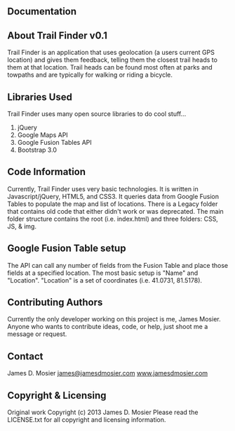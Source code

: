 Documentation
--------------

About Trail Finder v0.1
-----------------------
Trail Finder is an application that uses geolocation (a users current GPS location) and gives them feedback, telling them the closest trail heads to them at that location. 
Trail heads can be found most often at parks and towpaths and are typically for walking or riding a bicycle. 

Libraries Used
--------------
Trail Finder uses many open source libraries to do cool stuff...
1. jQuery 
2. Google Maps API
3. Google Fusion Tables API
4. Bootstrap 3.0

Code Information
----------------
Currently, Trail Finder uses very basic technologies. It is written in Javascript/jQuery, HTML5, and CSS3. It queries data from Google Fusion Tables to populate the map and list of locations. 
There is a Legacy folder that contains old code that either didn't work or was deprecated. The main folder structure contains the root (i.e. index.html) and three folders: CSS, JS, & img. 

Google Fusion Table setup
-------------------------
The API can call any number of fields from the Fusion Table and place those fields at a specified location.
The most basic setup is "Name" and "Location". "Location" is a set of coordinates (i.e. 41.0731, 81.5178).

Contributing Authors
--------------------
Currently the only developer working on this project is me, James Mosier. 
Anyone who wants to contribute ideas, code, or help, just shoot me a message or request.

Contact
-------
James D. Mosier
james@jamesdmosier.com
www.jamesdmosier.com

Copyright & Licensing
---------------------
Original work Copyright (c) 2013 James D. Mosier 
Please read the LICENSE.txt for all copyright and licensing information. 

